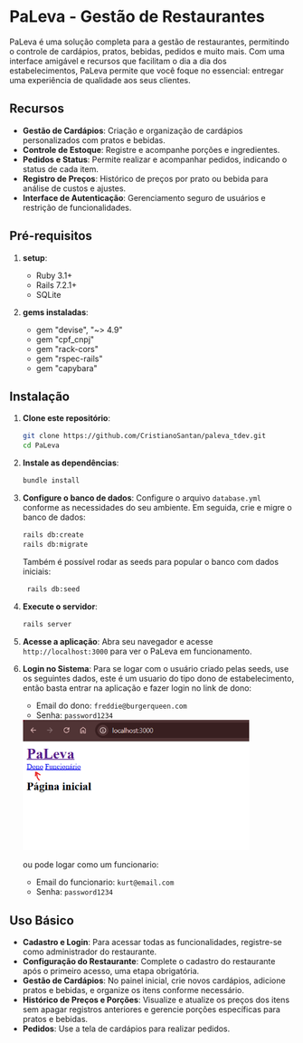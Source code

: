 
# PaLeva - Gestão de Restaurantes

PaLeva é uma solução completa para a gestão de restaurantes, permitindo o controle de cardápios, pratos, bebidas, pedidos e muito mais. Com uma interface amigável e recursos que facilitam o dia a dia dos estabelecimentos, PaLeva permite que você foque no essencial: entregar uma experiência de qualidade aos seus clientes.

## Recursos

- **Gestão de Cardápios**: Criação e organização de cardápios personalizados com pratos e bebidas.
- **Controle de Estoque**: Registre e acompanhe porções e ingredientes.
- **Pedidos e Status**: Permite realizar e acompanhar pedidos, indicando o status de cada item.
- **Registro de Preços**: Histórico de preços por prato ou bebida para análise de custos e ajustes.
- **Interface de Autenticação**: Gerenciamento seguro de usuários e restrição de funcionalidades.

## Pré-requisitos
1. **setup**:
   - Ruby 3.1+
   - Rails 7.2.1+
   - SQLite 

2. **gems instaladas**:
   - gem "devise", "~> 4.9"
   - gem "cpf_cnpj"
   - gem "rack-cors"
   - gem "rspec-rails"
   - gem "capybara"

## Instalação

1. **Clone este repositório**:
   ```bash
   git clone https://github.com/CristianoSantan/paleva_tdev.git
   cd PaLeva
   ```

2. **Instale as dependências**:
   ```bash
   bundle install
   ```

3. **Configure o banco de dados**:
   Configure o arquivo `database.yml` conforme as necessidades do seu ambiente. Em seguida, crie e migre o banco de dados:
   ```bash
   rails db:create
   rails db:migrate
   ```
   Também é possível rodar as seeds para popular o banco com dados iniciais:
   ```bash
    rails db:seed
   ```

4. **Execute o servidor**:
   ```bash
   rails server
   ```

5. **Acesse a aplicação**:
   Abra seu navegador e acesse `http://localhost:3000` para ver o PaLeva em funcionamento.

6. **Login no Sistema**:
   Para se logar com o usuário criado pelas seeds, use os seguintes dados, este é um usuario do tipo dono de estabelecimento, então basta entrar na aplicação e fazer login no link de dono:

   - Email do dono: `freddie@burgerqueen.com`
   - Senha: `password1234`

   <img src="./app/assets/images/login_dono.png" alt="login dono" width="400px"/>

   ou pode logar como um funcionario:

   - Email do funcionario: `kurt@email.com`
   - Senha: `password1234`


## Uso Básico

- **Cadastro e Login**: Para acessar todas as funcionalidades, registre-se como administrador do restaurante.
- **Configuração do Restaurante**: Complete o cadastro do restaurante após o primeiro acesso, uma etapa obrigatória.
- **Gestão de Cardápios**: No painel inicial, crie novos cardápios, adicione pratos e bebidas, e organize os itens conforme necessário.
- **Histórico de Preços e Porções**: Visualize e atualize os preços dos itens sem apagar registros anteriores e gerencie porções específicas para pratos e bebidas.
- **Pedidos**: Use a tela de cardápios para realizar pedidos.
